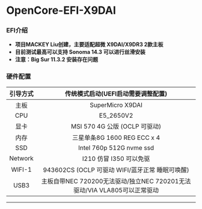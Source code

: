# OpenCore-EFI-X9DAI

### EFI介绍
- **项目MACKEY Liu创建，主要适配超微 X9DAI/X9DR3 2款主板**
- **目前测试最高可以支持 Sonoma 14.3 可以进行丝滑安装**
- **注意：Big Sur 11.3.2 安装存在问题**
### 硬件配置 ###
| 引导方式  | 传统模式启动(UEFI启动需要调整配置)                    | 
| :---------: | :---------------------------------------------------: |
| 主板         | SuperMicro X9DAI                                       |
| CPU         | E5_2650V2                                   |
| 显卡         | MSI 570 4G 公版 (OCLP 可驱动)              |
| 内存         | 三星单条8G 1600 REG ECC x 4                        | 
| SSD         | Intel 760p 512G nvme ssd                       | 
| Network    | I210 仿冒 I350 可以免驱                           |
| WIFI-1     | 943602CS (OCLP 可驱动 WIFI/蓝牙正常 睡眠可唤醒)                       |                    | 
| USB3       | 主板自带NEC 720200无法驱动/独立NEC 720201无法驱动/VIA VLA805可以正常驱动                    | 

---